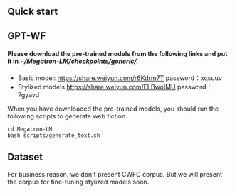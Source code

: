 ## Quick start 
## GPT-WF
#### Please download the pre-trained models from the following links and put it in *~/Megatron-LM/checkpoints/generic/.*
- Basic model: https://share.weiyun.com/r6Kdrm7T password：xqsuuv
- Stylized models https://share.weiyun.com/ELBwoIMU password：7gyavd

When you have downloaded the pre-trained models, you should run the following scripts to generate web fiction.
```
cd Megatron-LM
bash scripts/generate_text.sh

```
## Dataset 
For business reason, we don't present CWFC corpus. But we will present the corpus for fine-tuning stylized models soon.

